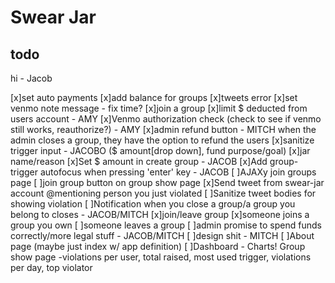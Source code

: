 # Swear Jar

## todo

hi - Jacob

[x]set auto payments
[x]add balance for groups
[x]tweets error
[x]set venmo note message - fix time?
[x]join a group
[x]limit $ deducted from users account - AMY
[x]Venmo authorization check (check to see if venmo still works, reauthorize?) - AMY
[x]admin refund button - MITCH when the admin closes a group, they have the option to refund the users
[x]sanitize trigger input - JACOBO ($ amount[drop down], fund purpose/goal)
  [x]jar name/reason
[x]Set $ amount in create group - JACOB
[x]Add group-trigger autofocus when pressing 'enter' key - JACOB
[ ]AJAXy join groups page
  [ ]join group button on group show page
[x]Send tweet from swear-jar account @mentioning person you just violated
[ ]Sanitize tweet bodies for showing violation
[ ]Notification when you close a group/a group you belong to closes - JACOB/MITCH
    [x]join/leave group
    [x]someone joins a group you own
    [ ]someone leaves a group
[ ]admin promise to spend funds correctly/more legal stuff - JACOB/MITCH
[ ]design shit - MITCH
[ ]About page (maybe just index w/ app definition)
[ ]Dashboard - Charts! Group show page
 -violations per user, total raised, most used trigger, violations per day, top violator



